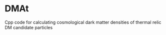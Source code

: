 # DMAt
Cpp code for calculating cosmological dark matter densities of thermal relic DM candidate particles
